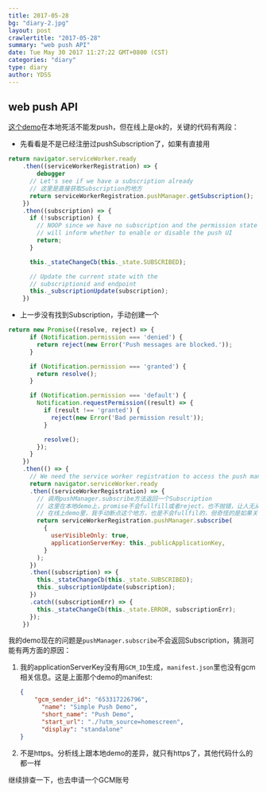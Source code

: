 ```yaml
---
title: 2017-05-28
bg: "diary-2.jpg"
layout: post
crawlertitle: "2017-05-28"
summary: "web push API"
date: Tue May 30 2017 11:27:22 GMT+0800 (CST)
categories: "diary"
type: diary
author: YDSS
---
```


## web push API

[这个demo](https://gauntface.github.io/simple-push-demo/)在本地死活不能发push，但在线上是ok的，关键的代码有两段：

- 先看看是不是已经注册过pushSubscription了，如果有直接用

```javascript
return navigator.serviceWorker.ready
    .then((serviceWorkerRegistration) => {
        debugger
      // Let's see if we have a subscription already
      // 这里是直接获取Subscription的地方
      return serviceWorkerRegistration.pushManager.getSubscription();
    })
    .then((subscription) => {
      if (!subscription) {
        // NOOP since we have no subscription and the permission state
        // will inform whether to enable or disable the push UI
        return;
      }

      this._stateChangeCb(this._state.SUBSCRIBED);

      // Update the current state with the
      // subscriptionid and endpoint
      this._subscriptionUpdate(subscription);
    })
```

- 上一步没有找到Subscription，手动创建一个

```javascript
return new Promise((resolve, reject) => {
      if (Notification.permission === 'denied') {
        return reject(new Error('Push messages are blocked.'));
      }

      if (Notification.permission === 'granted') {
        return resolve();
      }

      if (Notification.permission === 'default') {
        Notification.requestPermission((result) => {
          if (result !== 'granted') {
            reject(new Error('Bad permission result'));
          }

          resolve();
        });
      }
    })
    .then(() => {
      // We need the service worker registration to access the push manager
      return navigator.serviceWorker.ready
      .then((serviceWorkerRegistration) => {
        // 调用pushManager.subscribe方法返回一个Subscription
        // 这里在本地demo上，promise不会fullfill或者reject，也不抛错，让人无从下手
        // 在线上demo里，我手动断点这个地方，也是不会fullfil的，但奇怪的是如果关了devTools多刷几次，就好了~
        return serviceWorkerRegistration.pushManager.subscribe(
          {
            userVisibleOnly: true,
            applicationServerKey: this._publicApplicationKey,
          }
        );
      })
      .then((subscription) => {
        this._stateChangeCb(this._state.SUBSCRIBED);
        this._subscriptionUpdate(subscription);
      })
      .catch((subscriptionErr) => {
        this._stateChangeCb(this._state.ERROR, subscriptionErr);
      });
    })
```

我的demo现在的问题是`pushManager.subscribe`不会返回Subscription，猜测可能有两方面的原因：

1. 我的applicationServerKey没有用`GCM_ID`生成，`manifest.json`里也没有gcm相关信息。这是上面那个demo的manifest:

    ```json
    {
        "gcm_sender_id": "653317226796",
          "name": "Simple Push Demo",
          "short_name": "Push Demo",
          "start_url": "./?utm_source=homescreen",
          "display": "standalone"
    }
    ```
    
2. 不是https。分析线上跟本地demo的差异，就只有https了，其他代码什么的都一样

继续排查一下，也去申请一个GCM账号
